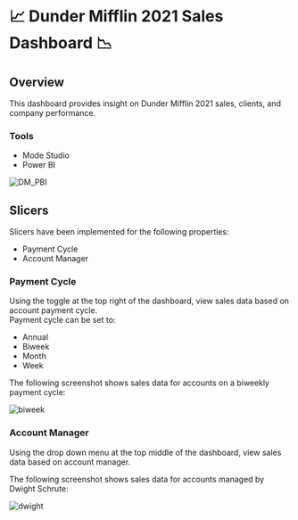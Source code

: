 # :chart_with_upwards_trend: Dunder Mifflin 2021 Sales Dashboard :chart_with_downwards_trend:

## Overview
This dashboard provides insight on Dunder Mifflin 2021 sales, clients, and company performance.

### Tools
- Mode Studio  
- Power BI  

![DM_PBI](https://github.com/vsupapo/SQLDataAnalysis/assets/60374437/7b6721a7-5177-485e-acf4-f01b55078b71)

## Slicers
Slicers have been implemented for the following properties:  
- Payment Cycle  
- Account Manager  

### Payment Cycle
Using the toggle at the top right of the dashboard, view sales data based on account payment cycle.  
Payment cycle can be set to:
- Annual  
- Biweek  
- Month
- Week

The following screenshot shows sales data for accounts on a biweekly payment cycle:

![biweek](https://github.com/vsupapo/SQLDataAnalysis/assets/60374437/df81ea11-b4ee-4a11-a616-374888249164)

### Account Manager
Using the drop down menu at the top middle of the dashboard, view sales data based on account manager.  

The following screenshot shows sales data for accounts managed by Dwight Schrute:

![dwight](https://github.com/vsupapo/SQLDataAnalysis/assets/60374437/b6821714-16c6-4c5a-b2c2-730fb8d25a82)
